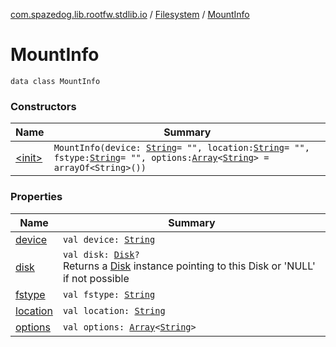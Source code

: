 [com.spazedog.lib.rootfw.stdlib.io](../../index.md) / [Filesystem](../index.md) / [MountInfo](.)

# MountInfo

`data class MountInfo`

### Constructors

| Name | Summary |
|---|---|
| [&lt;init&gt;](-init-.md) | `MountInfo(device: `[`String`](https://kotlinlang.org/api/latest/jvm/stdlib/kotlin/-string/index.html)` = "", location: `[`String`](https://kotlinlang.org/api/latest/jvm/stdlib/kotlin/-string/index.html)` = "", fstype: `[`String`](https://kotlinlang.org/api/latest/jvm/stdlib/kotlin/-string/index.html)` = "", options: `[`Array`](https://kotlinlang.org/api/latest/jvm/stdlib/kotlin/-array/index.html)`<`[`String`](https://kotlinlang.org/api/latest/jvm/stdlib/kotlin/-string/index.html)`> = arrayOf<String>())` |

### Properties

| Name | Summary |
|---|---|
| [device](device.md) | `val device: `[`String`](https://kotlinlang.org/api/latest/jvm/stdlib/kotlin/-string/index.html) |
| [disk](disk.md) | `val disk: `[`Disk`](../../-disk/index.md)`?`<br>Returns a [Disk](../../-disk/index.md) instance pointing to this Disk or 'NULL' if not possible |
| [fstype](fstype.md) | `val fstype: `[`String`](https://kotlinlang.org/api/latest/jvm/stdlib/kotlin/-string/index.html) |
| [location](location.md) | `val location: `[`String`](https://kotlinlang.org/api/latest/jvm/stdlib/kotlin/-string/index.html) |
| [options](options.md) | `val options: `[`Array`](https://kotlinlang.org/api/latest/jvm/stdlib/kotlin/-array/index.html)`<`[`String`](https://kotlinlang.org/api/latest/jvm/stdlib/kotlin/-string/index.html)`>` |
